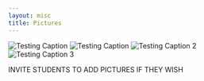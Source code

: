 ```yaml
---
layout: misc
title: Pictures
---
```


![Testing Caption](felipe_olivia_treats1.jpg)
![Testing Caption](felipe_olivia_treats1.jpg "Missing")
![Testing Caption 2](felipe_olivia_treats2.jpg "Felipe and Olivia")
![Testing Caption 3](felipe_olivia_treats3.jpg "Missing")



INVITE STUDENTS TO ADD PICTURES IF THEY WISH
